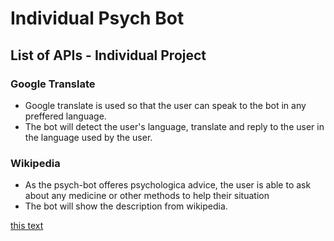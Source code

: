 # Individual Psych Bot 

##  List of APIs - Individual Project
 ### Google Translate 
   - Google translate is used so that the user can speak to the bot in any preffered language.
   - The bot will detect the user's language, translate and reply to the user in the language used by the user.
 ### Wikipedia
   - As the psych-bot offeres psychologica advice, the user is able to ask about any medicine or other methods to help their situation
   - The bot will show the description from wikipedia. 

[this text](READMEind.md)


